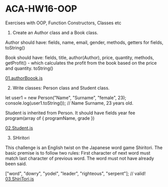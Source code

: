 # ACA-HW16-OOP
Exercises with OOP, Function Constructors, Classes etc

01. Create an Author class and a Book class.

Author should have:
fields, name, email, gender, methods, getters for fields, toString()

Book should have:
fields, title, author(Author), price, quantity, methods, 
getProfit() - which calculates the profit from the book based on the price and quantity.
toString()

[01.authorBoook.js](01.authorBoook.js)

02. Write classes: Person class and Student class.

let user1 = new Person("Name", "Surname", "female", 23);
console.log(user1.toString()); // Name Surname, 23 years old.

Student is inherited from Person. It should have
fields
year
fee
program(array of { programName, grade })

[02.Student.js](02.Student.js)

03. SHiritori

This challenge is an English twist on the Japanese word game Shiritori. The basic premise is to follow two
rules:
First character of next word must match last character of previous word.
The word must not have already been said.

["word", "dowry", "yodel", "leader", "righteous", "serpent"]; // valid!
[03.ShiriTori.js](03.ShiriTori.js)
